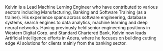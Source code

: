 Kelvin is a Lead Machine Lerning Engineer who have contributed to various sectors including Manufacturing, Banking and Software Training (as a trainer). His experience spans across software engineering, database systems, search engines to data analytics, machine learning and deep neural networks. Having previously held senior engineering positions in Western Digital Corp. and Standard Chartered Bank, Kelvin now leads Artificial Intelligence efforts in Adera, where he focuses on building cutting edge AI solutions for clients mainly from the banking sector.  

<!---
kelvinAI/kelvinAI is a ✨ special ✨ repository because its `README.md` (this file) appears on your GitHub profile.
You can click the Preview link to take a look at your changes.
--->
